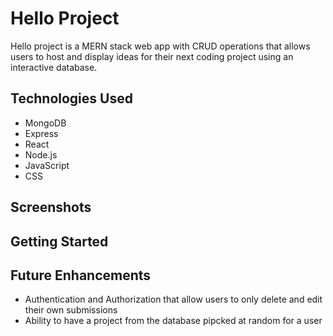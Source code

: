 # Hello Project

Hello project is a MERN stack web app with CRUD operations that allows users to host and display ideas for their next coding project using an interactive database.

## Technologies Used

- MongoDB
- Express
- React
- Node.js
- JavaScript
- CSS

## Screenshots

## Getting Started

## Future Enhancements

- Authentication and Authorization that allow users to only delete and edit their own submissions
- Ability to have a project from the database pipcked at random for a user
